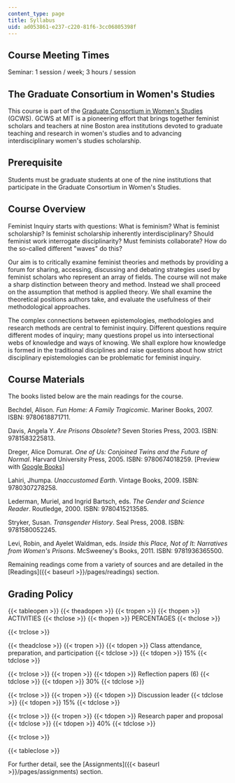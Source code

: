 ```yaml
---
content_type: page
title: Syllabus
uid: ad053861-e237-c220-81f6-3cc06805398f
---
```


Course Meeting Times
--------------------

Seminar: 1 session / week; 3 hours / session

The Graduate Consortium in Women's Studies
------------------------------------------

This course is part of the [Graduate Consortium in Women's Studies](http://web.mit.edu/gcws/index.html) (GCWS). GCWS at MIT is a pioneering effort that brings together feminist scholars and teachers at nine Boston area institutions devoted to graduate teaching and research in women's studies and to advancing interdisciplinary women's studies scholarship.

Prerequisite
------------

Students must be graduate students at one of the nine institutions that participate in the Graduate Consortium in Women's Studies.

Course Overview
---------------

Feminist Inquiry starts with questions: What is feminism? What is feminist scholarship? Is feminist scholarship inherently interdisciplinary? Should feminist work interrogate disciplinarity? Must feminists collaborate? How do the so-called different "waves" do this?

Our aim is to critically examine feminist theories and methods by providing a forum for sharing, accessing, discussing and debating strategies used by feminist scholars who represent an array of fields. The course will not make a sharp distinction between theory and method. Instead we shall proceed on the assumption that method is applied theory. We shall examine the theoretical positions authors take, and evaluate the usefulness of their methodological approaches.

The complex connections between epistemologies, methodologies and research methods are central to feminist inquiry. Different questions require different modes of inquiry; many questions propel us into intersectional webs of knowledge and ways of knowing. We shall explore how knowledge is formed in the traditional disciplines and raise questions about how strict disciplinary epistemologies can be problematic for feminist inquiry.

Course Materials
----------------

The books listed below are the main readings for the course.

Bechdel, Alison. _Fun Home: A Family Tragicomic_. Mariner Books, 2007. ISBN: 9780618871711.

Davis, Angela Y. _Are Prisons Obsolete_? Seven Stories Press, 2003. ISBN: 9781583225813.

Dreger, Alice Domurat. _One of Us: Conjoined Twins and the Future of Normal_. Harvard University Press, 2005. ISBN: 9780674018259. \[Preview with [Google Books](http://books.google.com/books?id=dcRa9AvmSGkC&printsec=frontcover)\]

Lahiri, Jhumpa. _Unaccustomed Earth_. Vintage Books, 2009. ISBN: 9780307278258.

Lederman, Muriel, and Ingrid Bartsch, eds. _The Gender and Science Reader_. Routledge, 2000. ISBN: 9780415213585.

Stryker, Susan. _Transgender History_. Seal Press, 2008. ISBN: 9781580052245.

Levi, Robin, and Ayelet Waldman, eds. _Inside this Place, Not of It: Narratives from Women's Prisons_. McSweeney's Books, 2011. ISBN: 9781936365500.

Remaining readings come from a variety of sources and are detailed in the [Readings]({{< baseurl >}}/pages/readings) section.

Grading Policy
--------------

{{< tableopen >}}
{{< theadopen >}}
{{< tropen >}}
{{< thopen >}}
ACTIVITIES
{{< thclose >}}
{{< thopen >}}
PERCENTAGES
{{< thclose >}}

{{< trclose >}}

{{< theadclose >}}
{{< tropen >}}
{{< tdopen >}}
Class attendance, preparation, and participation
{{< tdclose >}}
{{< tdopen >}}
15%
{{< tdclose >}}

{{< trclose >}}
{{< tropen >}}
{{< tdopen >}}
Reflection papers (6)
{{< tdclose >}}
{{< tdopen >}}
30%
{{< tdclose >}}

{{< trclose >}}
{{< tropen >}}
{{< tdopen >}}
Discussion leader
{{< tdclose >}}
{{< tdopen >}}
15%
{{< tdclose >}}

{{< trclose >}}
{{< tropen >}}
{{< tdopen >}}
Research paper and proposal
{{< tdclose >}}
{{< tdopen >}}
40%
{{< tdclose >}}

{{< trclose >}}

{{< tableclose >}}

For further detail, see the [Assignments]({{< baseurl >}}/pages/assignments) section.